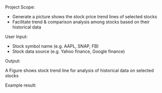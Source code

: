 Project Scope:
* Generate a picture shows the stock price trend lines of selected stocks 
* Facilitate trend & comparison analysis among stocks based on their historical data

User Input:
* Stock symbol name (e.g. AAPL, SNAP, FB)
* Stock data source (e.g. Yahoo finance, Google finance)

Output:

A Figure shows stock trend line for analysis of historical data on selected stocks

Example result:

